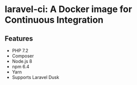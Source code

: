# laravel-ci: A Docker image for Continuous Integration

## Features
+ PHP 7.2
+ Composer
+ Node.js 8
+ npm 6.4
+ Yarn
+ Supports Laravel Dusk
